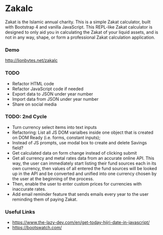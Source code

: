 # Zakalc
Zakat is the Islamic annual charity. This is a simple Zakat  calculator, built with Bootstrap 4 and vanilla JavaScript. This REPL-like Zakat calculator is designed to only aid you in calculating the Zakat of your liquid assets, and is not in any way, shape, or form a professional Zakat calculation application.

### Demo
http://lionbytes.net/zakalc

### TODO
- Refactor HTML code
- Refactor JavaScript code if needed
- Export data to JSON under year number
- Import data from JSON under year number
- Share on social media

### TODO: 2nd Cycle
- Turn currency select items into text inputs
- Refactoring: List all JS DOM varialbes inside one object that is created on DOM Ready (i.e. forms, constant inputs);
- Instead of JS prompts, use modal box to create and delete Savings field?
- Get calculated data on form change instead of clicking submit
- Get all currency and metal rates data from an accurate online API. 
  This way, the user can immediately start listing their fund sources each in its own currency, 
  then values of all entered the fund sources will be looked up in the API and be converted and 
  unified into one currency chosen by the user at the beginning of the process.
- Then, enable the user to enter custom prices for currencies with inaccurate rates.
- Add email reminder feature that sends emails every year to the user reminding them of paying Zakat.

### Useful Links
- https://www.the-lazy-dev.com/en/get-today-hijri-date-in-javascript/
- https://bootswatch.com/
